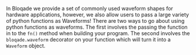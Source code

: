 In Bloqade we provide a set of commonly used waveform shapes for hardware applications, however, we also allow users to pass a large variety of python functions as Waveforms! There are two ways to go about using python functions as waveforms. The first involves the passing the function in to the `fn()` method when building your program. The second involves the `bloqade.waveform` decorator on your function which will turn it into a `Waveform` object.
